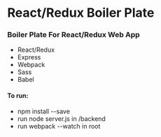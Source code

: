 # React/Redux Boiler Plate

### Boiler Plate For React/Redux Web App

- React/Redux
- Express
- Webpack
- Sass 
- Babel

#### To run:

- npm install --save
- run node server.js in /backend
- run webpack --watch in root